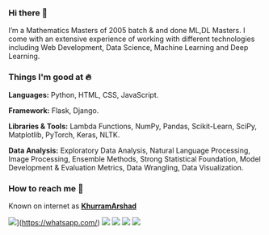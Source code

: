 ### Hi there 👋
I’m a Mathematics Masters of 2005 batch & and done ML,DL Masters. I come with an extensive experience of working with different technologies including Web Development, Data Science, Machine Learning and Deep Learning.

### Things I'm good at :fire:
**Languages:**  Python, HTML, CSS, JavaScript.

**Framework:** Flask, Django.

**Libraries & Tools:** Lambda Functions, NumPy, Pandas, Scikit-Learn, SciPy, Matplotlib, PyTorch, Keras, NLTK.

**Data Analysis:** Exploratory Data Analysis, Natural Language Processing, Image Processing, Ensemble Methods, Strong Statistical Foundation, Model Development & Evaluation Metrics, Data Wrangling, Data Visualization.

### How to reach me 📱
Known on internet as [**KhurramArshad**](https://www.google.com/search?q=prof.+khurram+arshad&source=lmns&bih=625&biw=1366&rlz=1C1CHBD_enPK857PK857&hl=en&sa=X&ved=2ahUKEwjms5SVg5fsAhXR_IUKHQ-SCDcQ_AUoAHoECAEQAA)

<img target="_blank" src="https://img.icons8.com/cotton/64/000000/whatsapp--v4.png"/>](https://whatsapp.com/) [<img target="_blank" src="https://img.icons8.com/doodle/64/000000/skype--v1.png"/>](https://skype.com/) [<img target="_blank" src="https://img.icons8.com/doodle/64/000000/linkedin-circled.png"/>](https://www.linkedin.com/) [<img target="_blank" src="https://img.icons8.com/dusk/64/000000/domain.png"/>](https://www.educationcity.live/) [<img src="https://img.icons8.com/dusk/64/000000/medium-new.png"/>](https://medium.com/)
<!--
**KhurramArshad/KhurramArshad** is a ✨ _special_ ✨ repository because its `README.md` (this file) appears on your GitHub profile.

Here are some ideas to get you started:

- 🔭 I’m currently working on ...
- 🌱 I’m currently learning ...
- 👯 I’m looking to collaborate on ...
- 🤔 I’m looking for help with ...
- 💬 Ask me about ...
- 📫 How to reach me: ...
- 😄 Pronouns: ...
- ⚡ Fun fact: ...
-->
